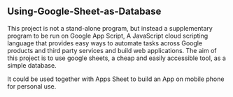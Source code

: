 ## Using-Google-Sheet-as-Database

This project is not a stand-alone program, but instead a supplementary program to be run on Google App Script, A JavaScript cloud scripting language that provides easy ways to automate tasks across Google products and third party services and build web applications. The aim of this project is to use google sheets, a cheap and easily accessible tool, as a simple database.

It could be used together with Apps Sheet to build an App on mobile phone for personal use.
